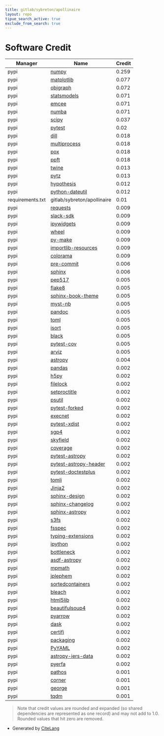 ```yaml
---
title: gitlab/sybreton/apollinaire
layout: repo
tipue_search_active: true
exclude_from_search: true
---
```

# Software Credit

|Manager|Name|Credit|
|-------|----|------|
|pypi|[numpy](https://www.numpy.org)|0.259|
|pypi|[matplotlib](https://matplotlib.org)|0.077|
|pypi|[objgraph](https://pypi.org/project/objgraph)|0.072|
|pypi|[statsmodels](https://www.statsmodels.org/)|0.071|
|pypi|[emcee](https://emcee.readthedocs.io)|0.071|
|pypi|[numba](https://numba.pydata.org)|0.071|
|pypi|[scipy](https://www.scipy.org)|0.037|
|pypi|[pytest](https://docs.pytest.org/en/latest/)|0.02|
|pypi|[dill](https://github.com/uqfoundation/dill)|0.018|
|pypi|[multiprocess](https://pypi.org/project/multiprocess)|0.018|
|pypi|[pox](https://pypi.org/project/pox)|0.018|
|pypi|[ppft](https://pypi.org/project/ppft)|0.018|
|pypi|[twine](https://pypi.org/project/twine)|0.013|
|pypi|[pytz](https://pypi.org/project/pytz)|0.013|
|pypi|[hypothesis](https://pypi.org/project/hypothesis)|0.012|
|pypi|[python-dateutil](https://pypi.org/project/python-dateutil)|0.012|
|requirements.txt|gitlab/sybreton/apollinaire|0.01|
|pypi|[requests](https://pypi.org/project/requests)|0.009|
|pypi|[slack-sdk](https://pypi.org/project/slack-sdk)|0.009|
|pypi|[ipywidgets](https://pypi.org/project/ipywidgets)|0.009|
|pypi|[wheel](https://pypi.org/project/wheel)|0.009|
|pypi|[py-make](https://pypi.org/project/py-make)|0.009|
|pypi|[importlib-resources](https://pypi.org/project/importlib-resources)|0.009|
|pypi|[colorama](https://pypi.org/project/colorama)|0.009|
|pypi|[pre-commit](https://pypi.org/project/pre-commit)|0.006|
|pypi|[sphinx](https://pypi.org/project/sphinx)|0.006|
|pypi|[pep517](https://pypi.org/project/pep517)|0.005|
|pypi|[flake8](https://pypi.org/project/flake8)|0.005|
|pypi|[sphinx-book-theme](https://pypi.org/project/sphinx-book-theme)|0.005|
|pypi|[myst-nb](https://pypi.org/project/myst-nb)|0.005|
|pypi|[pandoc](https://pypi.org/project/pandoc)|0.005|
|pypi|[toml](https://pypi.org/project/toml)|0.005|
|pypi|[isort](https://pypi.org/project/isort)|0.005|
|pypi|[black](https://pypi.org/project/black)|0.005|
|pypi|[pytest-cov](https://pypi.org/project/pytest-cov)|0.005|
|pypi|[arviz](https://pypi.org/project/arviz)|0.005|
|pypi|[astropy](https://www.astropy.org/)|0.004|
|pypi|[pandas](https://pandas.pydata.org)|0.002|
|pypi|[h5py](https://www.h5py.org/)|0.002|
|pypi|[filelock](https://pypi.org/project/filelock)|0.002|
|pypi|[setproctitle](https://pypi.org/project/setproctitle)|0.002|
|pypi|[psutil](https://pypi.org/project/psutil)|0.002|
|pypi|[pytest-forked](https://pypi.org/project/pytest-forked)|0.002|
|pypi|[execnet](https://pypi.org/project/execnet)|0.002|
|pypi|[pytest-xdist](https://github.com/pytest-dev/pytest-xdist)|0.002|
|pypi|[sgp4](https://pypi.org/project/sgp4)|0.002|
|pypi|[skyfield](https://pypi.org/project/skyfield)|0.002|
|pypi|[coverage](https://pypi.org/project/coverage)|0.002|
|pypi|[pytest-astropy](https://pypi.org/project/pytest-astropy)|0.002|
|pypi|[pytest-astropy-header](https://pypi.org/project/pytest-astropy-header)|0.002|
|pypi|[pytest-doctestplus](https://pypi.org/project/pytest-doctestplus)|0.002|
|pypi|[tomli](https://pypi.org/project/tomli)|0.002|
|pypi|[Jinja2](https://pypi.org/project/Jinja2)|0.002|
|pypi|[sphinx-design](https://pypi.org/project/sphinx-design)|0.002|
|pypi|[sphinx-changelog](https://pypi.org/project/sphinx-changelog)|0.002|
|pypi|[sphinx-astropy](https://pypi.org/project/sphinx-astropy)|0.002|
|pypi|[s3fs](https://pypi.org/project/s3fs)|0.002|
|pypi|[fsspec](https://pypi.org/project/fsspec)|0.002|
|pypi|[typing-extensions](https://pypi.org/project/typing-extensions)|0.002|
|pypi|[ipython](https://pypi.org/project/ipython)|0.002|
|pypi|[bottleneck](https://pypi.org/project/bottleneck)|0.002|
|pypi|[asdf-astropy](https://pypi.org/project/asdf-astropy)|0.002|
|pypi|[mpmath](https://pypi.org/project/mpmath)|0.002|
|pypi|[jplephem](https://pypi.org/project/jplephem)|0.002|
|pypi|[sortedcontainers](https://pypi.org/project/sortedcontainers)|0.002|
|pypi|[bleach](https://pypi.org/project/bleach)|0.002|
|pypi|[html5lib](https://pypi.org/project/html5lib)|0.002|
|pypi|[beautifulsoup4](https://pypi.org/project/beautifulsoup4)|0.002|
|pypi|[pyarrow](https://pypi.org/project/pyarrow)|0.002|
|pypi|[dask](https://pypi.org/project/dask)|0.002|
|pypi|[certifi](https://pypi.org/project/certifi)|0.002|
|pypi|[packaging](https://pypi.org/project/packaging)|0.002|
|pypi|[PyYAML](https://pypi.org/project/PyYAML)|0.002|
|pypi|[astropy-iers-data](https://pypi.org/project/astropy-iers-data)|0.002|
|pypi|[pyerfa](https://pypi.org/project/pyerfa)|0.002|
|pypi|[pathos](https://github.com/uqfoundation/pathos)|0.001|
|pypi|[corner](https://corner.readthedocs.io)|0.001|
|pypi|[george](https://github.com/dfm/george)|0.001|
|pypi|[tqdm](https://tqdm.github.io)|0.001|


> Note that credit values are rounded and expanded (so shared dependencies are represented as one record) and may not add to 1.0. Rounded values that hit zero are removed.


- Generated by [CiteLang](https://github.com/vsoch/citelang)

